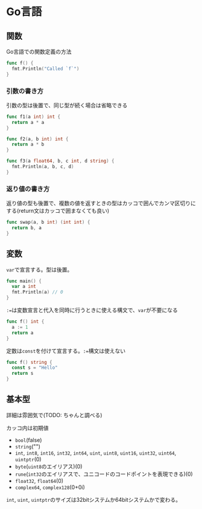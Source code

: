 # Go言語

## 関数

Go言語での関数定義の方法

```go
func f() {
  fmt.Println("Called `f`")
}
```

### 引数の書き方

引数の型は後置で、同じ型が続く場合は省略できる

```go
func f1(a int) int {
  return a * a
}

func f2(a, b int) int {
  return a * b
}

func f3(a float64, b, c int, d string) {
  fmt.Println(a, b, c, d)
}
```

### 返り値の書き方

返り値の型も後置で、複数の値を返すときの型はカッコで囲んでカンマ区切りにする(return文はカッコで囲まなくても良い)

```go
func swap(a, b int) (int int) {
  return b, a
}
```

## 変数

`var`で宣言する。型は後置。

```go
func main() {
  var a int
  fmt.Println(a) // 0
}
```

`:=`は変数宣言と代入を同時に行うときに使える構文で、`var`が不要になる

```go
func f() int {
  a := 1
  return a
}
```

定数は`const`を付けて宣言する。`:=`構文は使えない

```go
func f() string {
  const s = "Hello"
  return s
}
```

## 基本型

詳細は雰囲気で(TODO: ちゃんと調べる)

カッコ内は初期値

- `bool`(false)
- `string`("")
- `int`, `int8`, `int16`, `int32`, `int64`, `uint`, `uint8`, `uint16`, `uint32`, `uint64`, `uintptr`(0)
- `byte`(`uint8`のエイリアス)(0)
- `rune`(`int32`のエイリアスで、ユニコードのコードポイントを表現できる)(0)
- `float32`, `float64`(0)
- `complex64`, `complex128`(0+0i)

`int`, `uint`, `uintptr`のサイズは32bitシステムか64bitシステムかで変わる。


